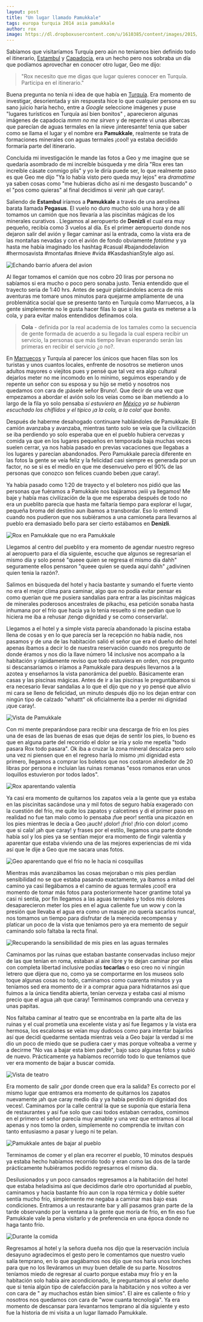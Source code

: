 ```yaml
---
layout: post
title: "Un lugar llamado Pamukkale"
tags: europa turquia 2014 asia pamukkale
author: rox
image: https://dl.dropboxusercontent.com/u/1610385/content/images/2015/01/IMG_20141222_101803.jpg
---
```

Sabíamos que visitaríamos Turquía pero aún no teníamos bien definido todo el itinerario, [Estambul](/tag/estambul) y [Capadocia](/tag/capadocia), era un hecho pero nos sobraba un día que podíamos aprovechar en conocer otro lugar, Geo me dijo:

> "Rox necesito que me digas que lugar quieres conocer en Turquía. Participa en el itinerario."

Buena pregunta no tenía ni idea de que había en [Turquía](/tag/turquia). Era momento de investigar, desorientada y sin respuesta hice lo que cualquier persona en su sano juicio haría hecho, entre a *Google* seleccione imágenes y puse "lugares turísticos en Turquía así bien bonitos" , aparecieron algunas imágenes de capadocia *mmm no me sirven* y de repente vi unas albercas que parecían de aguas termales en la nieve ¡interesante! tenia que saber como se llama el lugar y el nombre era **Pamukkale**, realmente se trata de formaciones minerales con aguas termales ¡cool! ya estaba decidido formaría parte del itinerario. 

Concluida mi investigación le mande las fotos a Geo y me imagine que se quedaría asombrado de mi increíble búsqueda y me diría "Rox eres tan increíble cásate conmigo plis" y yo le diría puede ser, lo que realmente paso es que Geo me dijo "Ya lo había visto pero queda muy lejos" era *dramatime* ya saben cosas como "me hubieras dicho así ni me desgasto buscando" o el "pos como quieras" al final decidimos si venir ¡ah que caray!.

Saliendo de **Estambul** iríamos a **Pamukkale** a través de una aerolínea barata llamada **Pegasus**. El vuelo no duro mucho solo una hora y de allí tomamos un camión que nos llevaría a las piscinitas mágicas de los minerales curativos . Llegamos al aeropuerto de **Denizli** el cual era muy pequeño, recibía como 3 vuelos al día. Es el primer aeropuerto donde nos dejaron salir del avión y llegar caminar así la entrada, como la vista era de las montañas nevadas y con el avión de fondo obviamente *fototime* y ya hasta me había imaginado los hashtag #casual #bajandodelavion #hermosavista #montañas #nieve #vida #KasdashianStyle algo así.

![Echando barrio afuera del avion](https://dl.dropboxusercontent.com/u/1610385/content/images/2015/01/IMG-20150117-WA0000.jpg)

Al llegar tomamos el camión que nos cobro 20 liras por persona no sabíamos si era mucho o poco pero sonaba justo. Tenia entendido que el trayecto seria de 1:40 hrs. Antes de seguir platicándoles acerca de mis aventuras me tomare unos minutos para quejarme ampliamente de una problemática social que se presento tanto en Turquía como Marruecos, a la gente simplemente no le gusta hacer filas lo que si les gusta es meterse a la cola, y para evitar malos entendidos definamos cola.

> **Cola** - definida por la real academia de los tamales como la secuencia de gente formada de acuerdo a su llegada la cual espera recibir un servicio, la personas que más tiempo llevan esperando serán las primeras en recibir el servicio ¿o no?.

En [Marruecos](/tag/marruecos) y Turquía al parecer los únicos que hacen filas son los turistas y unos cuantos locales, enfrente de nosotros se metieron unos adultos mayores o viejitos pues y pensé que tal vez era algo cultural dejarlos meter no me incomodo en lo mínimo, seguimos esperando y de repente un señor con su esposa y su hijo se metió y nosotros nos quedamos con cara de ¡pásele señor Bruno!. Que decir de una vez que empezamos a abordar el avión solo los veías  como se iban metiendo a lo largo de la fila yo solo pensaba *si estuviera en [México](/tag/mexico) ya se hubieran escuchado los chiflidos y el típico ¡a la cola, a la cola! que bonito.*

Después de haberme desahogado continuare hablándoles de Pamukkale. El camión avanzaba y avanzaba, mientras tanto solo se veía que la civilización se iba perdiendo yo solo esperaba que en el pueblo hubiera cervezas y comida ya que en los lugares pequeños en temporada baja muchas veces suelen cerrar, ya nos había pasado en previas vacaciones que llegabas a los lugares y parecían abandonados. Pero Pamukkale parecía diferente en las fotos la gente se veía feliz y la felicidad casi siempre es generada por un factor, no se si es el medio en que me desenvuelvo pero el 90% de las personas que conozco son felices cuando beben ¡que caray!. 

Ya había pasado como 1:20 de trayecto y el boletero nos pidió que las personas que fuéramos a Pamukkale nos bajáramos ¡wiii ya llegamos! Me baje y había mas civilización de la que me esperaba después de todo no era un pueblito parecía que hasta me faltaría tiempo para explorar el lugar, pequeña broma del destino aun íbamos a transbordar. Eso lo entendí cuando nos pudieron que nos subiéramos a una camioneta para llevarnos al pueblo era demasiado bello para ser cierto estábamos en **Denizli**.

![Rox en Pamukkale que no era Pamukkale](https://dl.dropboxusercontent.com/u/1610385/content/images/2015/01/IMG-20150117-WA0001.jpg)

Llegamos al centro del pueblito y era momento de agendar nuestro regreso al aeropuerto para el día siguiente, escuche que algunos se regresarían el mismo día y solo pensé "queee quien se regresa el mismo día dahh" seguramente ellos pensaron "queee quien se queda aquí dahh" ¿adivinen quien tenia la razón?. 

Salimos en búsqueda del hotel y hacia bastante y sumando el fuerte viento no era el mejor clima para caminar, algo que no podía evitar pensar es como querían que me pusiera sandalias para entrar a las piscinitas mágicas de minerales poderosos ancestrales de pikachu, esa petición sonaba hasta inhumana por el frío que hacia ya lo tenia resuelto si me pedían que lo hiciera me iba a rehusar ¡tengo dignidad y se como conservarla!. 

Llegamos a el hotel y a simple vista parecía abandonado la piscina estaba llena de cosas y en lo que parecía ser la recepción no había nadie, nos pasamos y de una de las habitación salió el señor que era el dueño del hotel apenas íbamos a decir lo de nuestra reservación cuando nos pregunto de donde éramos y nos dio la llave número 14 inclusive nos acompaño a la habitación y rápidamente reviso que todo estuviera en orden, nos pregunto si descansaríamos o iríamos a Pamukkale para después llevarnos a la azotea y enseñarnos la vista panorámica del pueblo. Básicamente eran casas y las piscinas mágicas. Antes de ir a las piscinas le preguntábamos si era necesario llevar sandalias a lo que el dijo que no y yo pensé que alivio mi cara se lleno de felicidad, un minuto después dijo no los dejan entrar con ningún tipo de calzado "whattt" ok oficialmente iba a perder mi dignidad ¡que caray!.

![Vista de Pamukkale](https://dl.dropboxusercontent.com/u/1610385/content/images/2015/01/IMG_20141222_101803.jpg)

Con mi mente preparándose para recibir una descarga de frío en los pies una de esas de las buenas de esas que dejas de sentir los pies, lo bueno es que en alguna parte del recorrido el dolor se iría y solo me repetía "todo pasara Rox todo pasara". Ok iba a cruzar la zona mineral descalza pero solo una vez ni piensen que en el regreso haría lo mismo ¡mi dignidad esta primero, llegamos a comprar los boletos que nos costaron alrededor de 20 libras por persona e incluían las ruinas romanas "esos romanos eran unos loquillos estuvieron por todos lados". 

![Rox aparentando valentía](https://dl.dropboxusercontent.com/u/1610385/content/images/2015/01/IMG_20141222_103241.jpg)

Ya casi era momento de quitarnos los zapatos veía a la gente que ya estaba en las piscinitas sacándose una y mil fotos de seguro había exagerado con la cuestión del frío, me quite los zapatos y calcetines y di el primer paso en realidad no fue tan malo como lo pensaba ¡fue peor! sentía una picazón en los pies mientras le decía a Geo  ¡auch! ¡dolor! ¡frío! ¡frío con dolor! ¡como que si cala! ¡ah que caray! y frases por el estilo, llegamos una parte donde había sol y los pies ya se sentían mejor era momento de fingir valentía y aparentar que estaba viviendo una de las mejores experiencias de mi vida así que le dije a Geo que me sacara unas fotos.

![Geo aparentando que el frío no le hacia ni cosquillas](https://dl.dropboxusercontent.com/u/1610385/content/images/2015/01/IMG_20141222_103225-4.jpg)

Mientras más avanzábamos las cosas mejoraban o mis pies perdían sensibilidad no se que estaba pasando exactamente, ya íbamos a mitad del camino ya casi llegábamos a el camino de aguas termales ¡cool! era momento de tomar más fotos para posteriormente hacer grantime total ya casi ni sentía, por fin llegamos a las aguas termales y todos mis dolores desaparecieron meter los pies en el agua caliente fue un wow y con la presión que llevaba el agua era como un masaje ¡no quería sacarlos nunca!, nos tomamos un tiempo para disfrutar de la merecida recompensa y platicar un poco de la vista que teníamos pero ya era memento de seguir caminando solo faltaba la recta final.

![Recuperando la sensibilidad de mis pies en las aguas termales](https://dl.dropboxusercontent.com/u/1610385/content/images/2015/01/IMG_20141222_101749-1.jpg)

Caminamos por las ruinas que estaban bastante conservadas incluso mejor de las que tenían en roma, estaban al aire libre y te dejan caminar por ellas con completa libertad inclusive podías **tocarlas** o eso creo no vi ningún letrero que dijera que no, como ya se comportarme en los museos solo toque algunas cosas no todo, caminamos como cuarenta minutos y ya teníamos sed era momento de ir a comprar agua para hidratarnos así que fuimos a la única tiendita abierta, tenían cerveza y estaba casi al mismo precio que el agua ¡ah que caray! Terminamos comprando una cerveza y unas papitas. 

Nos faltaba caminar al teatro que se encontraba en la parte alta de las ruinas y el cual prometía una excelente vista y así fue llegamos y la vista era hermosa, los escalones se veían muy dudosos como para intentar bajarlos así que decidí quedarme sentada mientras veía a Geo bajar la verdad si me dio un poco de miedo que se pudiera caer y mas porque volteaba a verme y a decirme "No vas a bajar esta bien padre", bajo saco algunas fotos y subió de nuevo. Prácticamente ya habíamos recorrido todo lo que teníamos que ver era momento de bajar a buscar comida.

![Vista de teatro](https://dl.dropboxusercontent.com/u/1610385/content/images/2015/02/2014-12-22-12-39-10.jpg)

Era momento de salir ¿por donde creen que era la salida? Es correcto por el mismo lugar que entramos era momento de quitarnos los zapatos nuevamente ¡ah que caray medio día y ya había perdido mi dignidad dos veces!. Caminamos por la calle central la que se suponía que estaría llena de restaurantes y así fue solo que casi todos estaban cerrados, comimos en el primero el señor parecía muy amable y una vez que entramos al local apenas y nos tomo la orden, simplemente no comprendía te invitan con tanto entusiasmo a pasar y luego ni te pelan.

![Pamukkale antes de bajar al pueblo](https://dl.dropboxusercontent.com/u/1610385/content/images/2015/01/IMG_20141222_101803.jpg)

Terminamos de comer y el plan era recorrer el pueblo, 10 minutos después ya estaba hecho  habíamos recorrido todo y eran como las dos de la tarde prácticamente hubiéramos podido regresarnos el mismo día.

Desilusionados y un poco cansados regresamos a la habitación del hotel que estaba heladisima así que decidimos darle otro oportunidad al pueblo, caminamos y hacia bastante frío aun con la ropa térmica y doble suéter sentía mucho frío, simplemente me negaba a caminar mas bajo esas condiciones. Entramos a un restaurante bar y allí pasamos gran parte de la tarde observando por la ventana a la gente que moría de frío, en fin eso fue Pamukkale vale la pena visitarlo y de preferencia en una época donde no haga tanto frío.  

![Durante la comida](https://dl.dropboxusercontent.com/u/1610385/content/images/2015/02/2014-12-22-13-53-59.jpg)

Regresamos al hotel y la señora dueña nos dijo que la reservación incluía desayuno agradecimos el gesto pero le comentamos que nuestro vuelo salía temprano, en lo que pagábamos nos dijo que nos haría unos lonches para que no los lleváramos un muy buen detalle de su parte. Nosotros teníamos miedo de regresar al cuarto porque estaba muy frío y en la habitación solo había aire acondicionado, le preguntamos al señor dueño que si tenia algún tipo de calefacción para la habitación y nos volteo a ver con cara de " ay muchachos están bien simios". El aire es caliente o frío y nosotros nos quedamos con cara de "wow cuanta tecnología". Ya era momento de descansar para levantarnos temprano al día siguiente y esto fue la historia de mi visita a un lugar llamado Pamukkale.  
